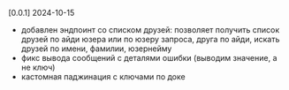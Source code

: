 [0.0.1]
2024-10-15

- добавлен эндпоинт со списком друзей: позволяет получить список друзей по айди
  юзера или по юзеру запроса, друга по айди, искать друзей по имени, фамилии,
  юзернейму
- фикс вывода сообщений с деталями ошибки (выводим значение, а не ключ)
- кастомная паджинация с ключами по доке